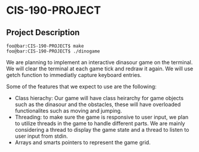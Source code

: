 # CIS-190-PROJECT


## Project Description

```console
foo@bar:CIS-190-PROJECT$ make
foo@bar:CIS-190-PROJECT$ ./dinogame
```

We are planning to implement an interactive dinasour game on the terminal. We will clear the terminal at each game tick and redraw it again. We will use getch function to immediatly capture keyboard entries.

Some of the features that we expect to use are the following:

- Class hierachy: Our game will have class heirarchy for game objects such as the dinasour and the obstacles, these will have overloaded functionalites such as moving and jumping.
- Threading: to make sure the game is responsive to user input, we plan to utilize threads in the game to handle different parts. We are mainly considering a thread to display the game state and a thread to listen to user input from stdin.
- Arrays and smarts pointers to represent the game grid.
